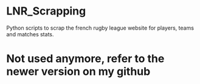# LNR_Scrapping
Python scripts to scrap the french rugby league website for players, teams and matches stats.

# Not used anymore, refer to the newer version on my github
